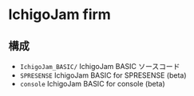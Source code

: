 # IchigoJam firm

## 構成

- `IchigoJam_BASIC/` IchigoJam BASIC ソースコード
- `SPRESENSE` IchigoJam BASIC for SPRESENSE (beta)
- `console` IchigoJam BASIC for console (beta)
